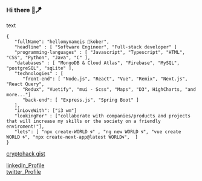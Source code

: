 ### Hi there 🤙🪁

<span>text</span>
```
{
   "fullName": "hellomynameis 🐐kober", 
   "headline" : [ "Software Engineer", "Full-stack developer" ]
   "programming-languages" : [ "Javascript", "Typescript", "HTML", "CSS", "Python", "Java", "C" ],
   "databases" : [ "MongoDB & Cloud Atlas", "Firebase", "MySQL", "postgreSQL", "sqLite" ],
   "technologies" : [
      "front-end": [ "Node.js", "React", "Vue", "Remix", "Next.js", "React Query",
      "Redux", "Vuetify", "mui - Scss", "Maps", "D3", HighCharts, "and more..."]
      "back-end": [ "Express.js", "Spring Boot" ]
   ],
   "inLoveWith": ["i3 wm"]
   "lookingFor" : ["collaborate with companies/products and projects that will increase my skills or the society on a friendly enviroment!"],
   "lets": [ "npx create-WORLD 🌀" , "ng new WORLD 🌀", "vue create WORLD 🌀", "npx create-next-app@latest WORLD🌀",  ]
}
```
<a href="https://gist.github.com/konsbe/b0479287a53f01a8cf18483a237277f4"> cryptohack gist</a>

[linkedIn_Profile](https://www.linkedin.com/in/konstantinos-berdelis-520722188)<br/>
[twitter_Profile](https://twitter.com/mperdememore)
